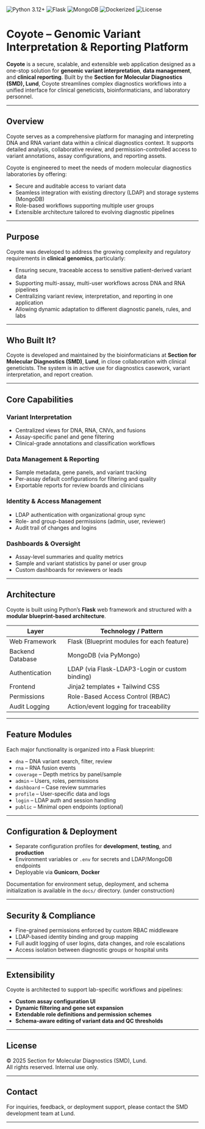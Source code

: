 ![Python 3.12+](https://img.shields.io/badge/python-3.12+-orange.svg)
![Flask](https://img.shields.io/badge/framework-Flask-indigo)
![MongoDB](https://img.shields.io/badge/database-MongoDB-brightgreen)
![Dockerized](https://img.shields.io/badge/docker-ready-blue)
![License](https://img.shields.io/badge/license-Proprietary-red)
# Coyote – Genomic Variant Interpretation & Reporting Platform

**Coyote** is a secure, scalable, and extensible web application designed as a one-stop solution for **genomic variant interpretation**, **data management**, and **clinical reporting**. Built by the **Section for Molecular Diagnostics (SMD), Lund**, Coyote streamlines complex diagnostics workflows into a unified interface for clinical geneticists, bioinformaticians, and laboratory personnel.

---

## Overview

Coyote serves as a comprehensive platform for managing and interpreting DNA and RNA variant data within a clinical diagnostics context. It supports detailed analysis, collaborative review, and permission-controlled access to variant annotations, assay configurations, and reporting assets.

Coyote is engineered to meet the needs of modern molecular diagnostics laboratories by offering:

- Secure and auditable access to variant data
- Seamless integration with existing directory (LDAP) and storage systems (MongoDB)
- Role-based workflows supporting multiple user groups
- Extensible architecture tailored to evolving diagnostic pipelines

---

## Purpose

Coyote was developed to address the growing complexity and regulatory requirements in **clinical genomics**, particularly:

- Ensuring secure, traceable access to sensitive patient-derived variant data
- Supporting multi-assay, multi-user workflows across DNA and RNA pipelines
- Centralizing variant review, interpretation, and reporting in one application
- Allowing dynamic adaptation to different diagnostic panels, rules, and labs

---

## Who Built It?

Coyote is developed and maintained by the bioinformaticians at **Section for Molecular Diagnostics (SMD)**, **Lund**, in close collaboration with clinical geneticists. The system is in active use for diagnostics casework, variant interpretation, and report creation.

---

## Core Capabilities

### Variant Interpretation
- Centralized views for DNA, RNA, CNVs, and fusions
- Assay-specific panel and gene filtering
- Clinical-grade annotations and classification workflows

### Data Management & Reporting
- Sample metadata, gene panels, and variant tracking
- Per-assay default configurations for filtering and quality
- Exportable reports for review boards and clinicians

### Identity & Access Management
- LDAP authentication with organizational group sync
- Role- and group-based permissions (admin, user, reviewer)
- Audit trail of changes and logins

### Dashboards & Oversight
- Assay-level summaries and quality metrics
- Sample and variant statistics by panel or user group
- Custom dashboards for reviewers or leads

---

## Architecture

Coyote is built using Python’s **Flask** web framework and structured with a **modular blueprint-based architecture**.

| Layer            | Technology / Pattern                            |
|------------------|--------------------------------------------------|
| Web Framework     | Flask (Blueprint modules for each feature)      |
| Backend Database  | MongoDB (via PyMongo)                           |
| Authentication    | LDAP (via Flask-LDAP3-Login or custom binding)  |
| Frontend          | Jinja2 templates + Tailwind CSS                 |
| Permissions       | Role-Based Access Control (RBAC)                |
| Audit Logging     | Action/event logging for traceability           |

---

## Feature Modules

Each major functionality is organized into a Flask blueprint:

- `dna` – DNA variant search, filter, review
- `rna` – RNA fusion events
- `coverage` – Depth metrics by panel/sample
- `admin` – Users, roles, permissions
- `dashboard` – Case review summaries
- `profile` – User-specific data and logs
- `login` – LDAP auth and session handling
- `public` – Minimal open endpoints (optional)

---

## Configuration & Deployment

- Separate configuration profiles for **development**, **testing**, and **production**
- Environment variables or `.env` for secrets and LDAP/MongoDB endpoints
- Deployable via **Gunicorn**, **Docker**

Documentation for environment setup, deployment, and schema initialization is available in the `docs/` directory. (under construction)

---

## Security & Compliance

- Fine-grained permissions enforced by custom RBAC middleware
- LDAP-based identity binding and group mapping
- Full audit logging of user logins, data changes, and role escalations
- Access isolation between diagnostic groups or hospital units

---

## Extensibility

Coyote is architected to support lab-specific workflows and pipelines:

- **Custom assay configuration UI**
- **Dynamic filtering and gene set expansion**
- **Extendable role definitions and permission schemes**
- **Schema-aware editing of variant data and QC thresholds**

---

## License

© 2025 Section for Molecular Diagnostics (SMD), Lund.  
All rights reserved. Internal use only.

---

## Contact

For inquiries, feedback, or deployment support, please contact the SMD development team at Lund.

---

